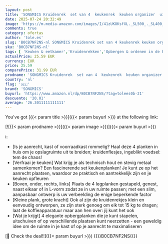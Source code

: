 ```yaml
---
layout: post
title: 'SONGMICS Kruidenrek  set van 4  keukenrek  keuken organizer  uitbreidbaar  kruidenhouder  stapelbaar  met metalen frame  troebel wit-natuurbeige KCS210W01'
date: 2025-07-24 20:32:49
image: 'https://m.media-amazon.com/images/I/41zUKOKsfXL._SL500_._SL400_.jpg'
comments: true
category: ofertas
author: 'tole.es'
slug: 'B0CB7NF2NS-nl SONGMICS Kruidenrek set van 4 keukenrek keuken organizer...'
sku: 'B0CB7NF2NS-nl'
tags: [ 'Keuken & eetkamer','Kruidenrekken','Opbergen & ordenen in de keuken','Rekken & houders voor de keuken','Wonen & keuken','songmics','🇳🇱', ]
actualPrice: 25.59 EUR
currency: EUR
price: 25.59
comparePrice: 31.99 EUR
prodname: 'SONGMICS Kruidenrek  set van 4  keukenrek  keuken organizer  uitbreidbaar  kruidenhouder  stapelbaar  met metalen frame  troebel wit-natuurbeige KCS210W01'
country: 'nl'
flag: '🇳🇱'
brand: 'SONGMICS'
buyurl: 'https://www.amazon.nl/dp/B0CB7NF2NS/?tag=tolees0b-21'
descuento: '20.01'
average: '26.3011111111111'
---
```


You've got [{{< param title >}}]({{< param buyurl >}}) at the following link:

[![{{< param prodname >}}]({{< param image >}})]({{< param buyurl >}})

ℹ️:

- [Is je aanrecht, kast of voorraadkast rommelig? Haal deze 4 planken in huis om je opslagruimte uit te breiden; kruidenflesjes, ingeblikt voedsel: tem de chaos!
- [Verfraai je keuken] Wat krijg je als technisch hout en stevig metaal samenkomen? Een fascinerende set keukenplanken! Je kunt ze op het aanrecht plaatsen, waardoor ze praktisch en aantrekkelijk zijn en je keuken opfleuren
- [Boven, onder, rechts, links] Plaats de 4 legplanken gestapeld, genest, naast elkaar of in L-vorm zodat ze in uw ruimte passen; met een slim, aanpasbaar ontwerp is uw verbeelding de enige beperkende factor
- [Kleine plank, grote kracht] Ook al zijn de kruidenrekjes klein en eenvoudig ontworpen, ze zijn sterk genoeg om elk tot 15 kg te dragen; laat de koffieapparatuur maar aan hen over: jij kunt het ook
- [Wat je krijgt] 4 elegante opbergplanken die je kunt stapelen, uitschuiven of op verschillende plaatsen kunt neerzetten - een geweldig idee om de ruimte in je kast of op je aanrecht te maximaliseren

[🛒 Check the deal!!]({{< param buyurl >}})
{{<world>}}B0CB7NF2NS{{</world>}}
